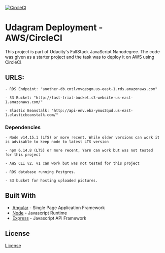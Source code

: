 [![CircleCI](https://circleci.com/gh/mennatabuelnaga/Udagram-AWS-Deployment/tree/main.svg?style=svg)](https://circleci.com/gh/mennatabuelnaga/Udagram-AWS-Deployment/tree/main)
# Udagram Deployment - AWS/CircleCI
This project is part of Udacity's FullStack JavaScript Nanodegree. The code was given as a starter project and the task was to deploy it on AWS using CircleCI.

## URLS:
```
- RDS Endpoint: "another-db.cntlvmvqesgm.us-east-1.rds.amazonaws.com"

- S3 Bucket: "http://last-trial-bucket.s3-website-us-east-1.amazonaws.com/"

- Elastic Beanstalk: "http://api-env.eba-ymus2qud.us-east-1.elasticbeanstalk.com/"
```


### Dependencies

```
- Node v14.15.1 (LTS) or more recent. While older versions can work it is advisable to keep node to latest LTS version

- npm 6.14.8 (LTS) or more recent, Yarn can work but was not tested for this project

- AWS CLI v2, v1 can work but was not tested for this project

- RDS database running Postgres.

- S3 bucket for hosting uploaded pictures.
```


## Built With

- [Angular](https://angular.io/) - Single Page Application Framework
- [Node](https://nodejs.org) - Javascript Runtime
- [Express](https://expressjs.com/) - Javascript API Framework
  
## License

[License](LICENSE.txt)

